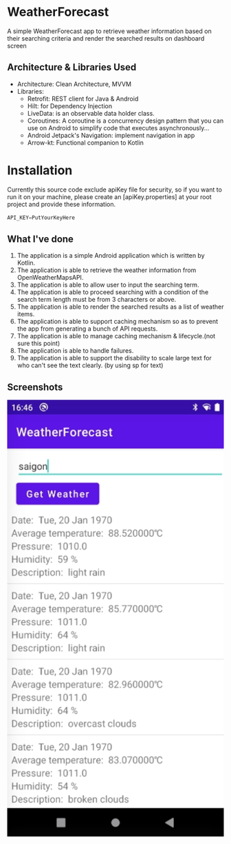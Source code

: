 WeatherForecast
=================
A simple WeatherForecast app to retrieve weather information based on their searching criteria 
and render the searched results on dashboard screen

Architecture & Libraries Used
--------------

- Architecture: Clean Architecture, MVVM
- Libraries:
    * Retrofit: REST client for Java & Android
    * Hilt: for Dependency Injection
    * LiveData: is an observable data holder class.
    * Coroutines:  A coroutine is a concurrency design pattern that you can use on Android to
      simplify code that executes asynchronously...
    * Android Jetpack's Navigation: implement navigation in app
    * Arrow-kt: Functional companion to Kotlin


Installation
=================
Currently this source code exclude apiKey file for security, so if you want to run it on your machine,
please create an [apiKey.properties] at your root project and provide these information.
```groovy
API_KEY=PutYourKeyHere
```

What I've done
--------------
1. The application is a simple Android application which is written by Kotlin.
2. The application is able to retrieve the weather information from OpenWeatherMapsAPI.
3. The application is able to allow user to input the searching term.
4. The application is able to proceed searching with a condition of the search term length
   must be from 3 characters or above.
5. The application is able to render the searched results as a list of weather items.
6. The application is able to support caching mechanism so as to prevent the app from
   generating a bunch of API requests.
7. The application is able to manage caching mechanism & lifecycle.(not sure this point)
8. The application is able to handle failures.
9. The application is able to support the disability to scale large text for who can't see the text
   clearly. (by using sp for text)
   

Screenshots
-----------

![Weather Forecast](screenshots/weather_forecast.png "Weather Forecast screen")
